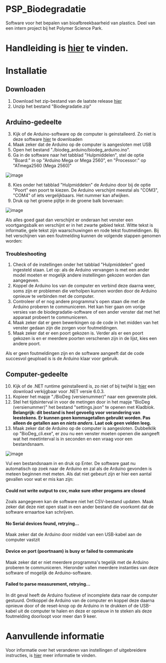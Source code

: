 # PSP_Biodegradatie
Software voor het bepalen van bioafbreekbaarheid van plastics. Deel van een intern project bij het Polymer Science Park.

# Handleiding is [hier](https://github.com/SeriousWeasle/PSP_Biodegradatie/wiki) te vinden.

# Installatie

## Downloaden
1. Download het zip-bestand van de laatste release [hier](https://github.com/SeriousWeasle/PSP_Biodegradatie/releases/)
2. Unzip het bestand "Biodegradatie.zip"

## Arduino-gedeelte
3. Kijk of de Arduino-software op de computer is geinstalleerd. Zo niet is deze software [hier](https://www.arduino.cc/en/software) te downloaden
4. Maak zeker dat de Arduino op de computer is aangesloten met USB
5. Open het bestand "./biodeg_arduino/biodeg_arduino.ino".
6. Ga in de software naar het tabblad "Hulpmiddelen", stel de optie "Board:" in op "Arduino Mega or Mega 2560", en "Processor:" op "ATmega2560 (Mega 2560)"

![image](https://user-images.githubusercontent.com/30732669/165261707-d8079957-b606-4ac6-8224-a90062fef998.png)

8. Kies onder het tabblad "Hulpmiddelen" de Arduino door bij de optie "Poort" een poort te kiezen. De Arduino verschijnt meestal als "COM3", "COM4" of iets vergelijkbaars. Het nummer kan afwijken.
9. Druk op het groene pijltje in de groene balk bovenaan:

![image](https://user-images.githubusercontent.com/30732669/165262834-18acb7aa-bf4c-4255-8314-00cd8ae2f15b.png)

Als alles goed gaat dan verschijnt er onderaan het venster een voortgangsbalk en verschijnt er in het zwarte gebied tekst. Witte tekst is informatie, gele tekst zijn waarschuwingen en rode tekst foutmeldingen. Bij het verschijnen van een foutmelding kunnen de volgende stappen genomen worden:

### Troubleshooting
1. Check of de instellingen onder het tabblad "Hulpmiddelen" goed ingesteld staan. Let op: als de Arduino vervangen is met een ander model moeten er mogelijk andere instellingen gekozen worden dan aangegeven.
2. Koppel de Arduino los van de computer en verbind deze daarna weer, soms zijn er problemen die verholpen kunnen worden door de Arduino opnieuw te verbinden met de computer.
3. Controleer of er nog andere programma's open staan die met de Arduino proberen te communiceren. Het kan hier gaan om vorige versies van de biodegradatie-software of een ander venster dat met het apparaat probeert te communiceren.
4. Maak zeker dat er geen bewerkingen op de code in het midden van het venster gedaan zijn die zorgen voor foutmeldingen.
5. Maak zeker dat er een poort gekozen is. Verder als er een poort gekozen is en er meerdere poorten verschenen zijn in de lijst, kies een andere poort.


Als er geen foutmeldingen zijn en de software aangeeft dat de code succesvol geupload is is de Arduino klaar voor gebruik.

## Computer-gedeelte
10. Kijk of de .NET runtime geinstalleerd is, zo niet of bij twijfel is [hier](https://dotnet.microsoft.com/en-us/download/dotnet/thank-you/runtime-6.0.3-windows-x64-installer) een download verkijgbaar voor .NET versie 6.0.3.
11. Kopieer het mapje "./BioDeg (versienummer)" naar een gewenste plek.
12. Stel het tijdsinterval in voor de metingen door in het mapje "BioDeg (versienummer)" het bestand "settings.json" te openen met Kladblok. **Belangrijk: dit bestand is heel gevoelig voor verandering van leestekens. Er kunnen geen kommagetallen gebruikt worden. Pas alleen de getallen aan en *niets anders*. Laat ook geen velden leeg.**
13. Maak zeker dat de Arduino op de computer is aangesloten. Dubbelklik op "BioDeg_cli.exe", er zou nu een venster moeten openen die aangeeft wat het meetinterval is in seconden en een vraag voor een bestandsnaam.

![image](https://user-images.githubusercontent.com/30732669/165267788-55aaffd0-ced6-40fe-85ae-e50f47e9d978.png)

Vul een bestandsnaam in en druk op Enter. De software gaat nu automatisch op zoek naar de Arduino en zal als de Arduino gevonden is meteen beginnen met meten. Als dat niet gebeurt zijn er hier een aantal gevallen voor wat er mis kan zijn:

#### Could not write output to csv, make sure other progams are closed
Zoals aangegeven kan de software niet het CSV-bestand updaten. Maak zeker dat deze niet open staat in een ander bestand die voorkomt dat de software ernaartoe kan schrijven.

#### No Serial devices found, retrying...
Maak zeker dat de Arduino door middel van een USB-kabel aan de computer vastzit

#### Device on port (poortnaam) is busy or failed to communicate
Maak zeker dat er niet meerdere programma's tegelijk met de Arduino proberen te communiceren. Hieronder vallen meerdere instanties van deze software of mogelijk de Arduino-software.

#### Failed to parse measurement, retrying...
In dit geval heeft de Arduino foutieve of incomplete data naar de computer gestuurd. Ontkoppel de Arduino van de computer en koppel deze daarna opnieuw door of de reset-knop op de Arduino in te drukken of de USB-kabel uit de computer te halen en deze er opnieuw in te steken als deze foutmelding doorloopt voor meer dan 9 keer.

# Aanvullende informatie
Voor informatie over het veranderen van instellingen of uitgebreidere instructies, is [hier](https://github.com/SeriousWeasle/PSP_Biodegradatie/wiki) meer informatie te vinden.
